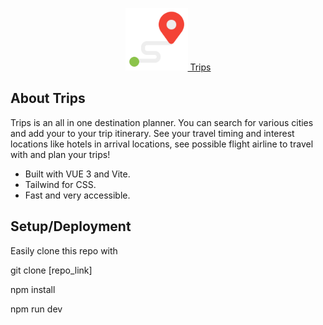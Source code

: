 <p align="center"><a href="https://trips.vercel.app" target="_blank"><img src="/src/assets/trips-logo.png" width="100"> Trips</a></p>


## About Trips

Trips is an all in one destination planner. You can search for various cities and add your to your trip itinerary. See your travel timing and interest locations like hotels in arrival locations, see possible flight airline to travel with and plan your trips!

- Built with VUE 3 and Vite.
- Tailwind for CSS.
- Fast and very accessible.



## Setup/Deployment

Easily clone this repo with

git clone [repo_link]

npm install

npm run dev